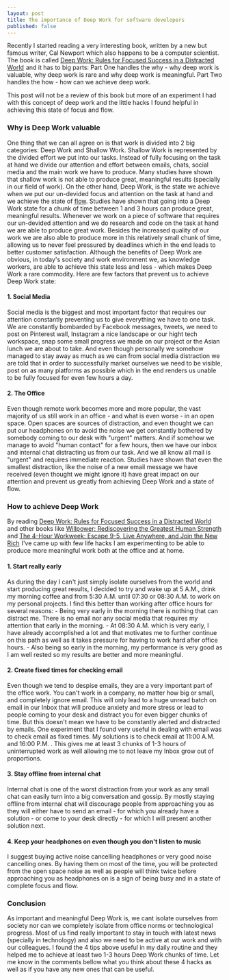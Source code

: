 ```yaml
---
layout: post
title: The importance of Deep Work for software developers
published: false
---
```


Recently I started reading a very interesting book, written by a new but famous writer, Cal Newport which also happens to be a computer scientist. The book is called <a href="http://www.amazon.com/gp/product/1455586692/ref=as_li_tl?ie=UTF8&camp=1789&creative=9325&creativeASIN=1455586692&linkCode=as2&tag=progrlife01-20&linkId=FNTWPEOLJTYIQFUZ">Deep Work: Rules for Focused Success in a Distracted World</a><img src="http://ir-na.amazon-adsystem.com/e/ir?t=progrlife01-20&l=as2&o=1&a=1455586692" width="1" height="1" border="0" alt="" style="border:none !important; margin:0px !important;" />
and it has to big parts: Part One handles the why - why deep work is valuable, why deep work is rare and why deep work is meaningful. Part Two handles the how - how can we achieve deep work.  

This post will not be a review of this book but more of an experiment I had with this concept of deep work and the little hacks I found helpful in achieving this state of focus and flow.

### Why is Deep Work valuable

One thing that we can all agree on is that work is divided into 2 big categories: Deep Work and Shallow Work.
Shallow Work is represented by the divided effort we put into our tasks. Instead of fully focusing on the task at hand we divide our attention and effort between emails, chats, social media and the main work we have to produce. Many studies have shown that shallow work is not able to produce great, meaningful results (specially in our field of work).
On the other hand, Deep Work, is the state we achieve when we put our un-devided focus and attention on the task at hand and we achieve the state of <a href="https://en.wikipedia.org/wiki/Flow_(psychology)" target="_blank">flow</a>. Studies have shown that going into a Deep Work state for a chunk of time between 1 and 3 hours can produce great, meaningful results.
Whenever we work on a piece of software that requires our un-devided attention and we do research and code on the task at hand we are able to produce great work. Besides the increased quality of our work we are also able to produce more in this relatively small chunk of time, allowing us to never feel pressured by deadlines which in the end leads to better customer satisfaction.
Although the benefits of Deep Work are obvious, in today's society and work environment we, as knowledge workers, are able to achieve this state less and less - which makes Deep Work a rare commodity. Here are few factors that prevent us to achieve Deep Work state:

#### 1. Social Media

Social media is the biggest and most important factor that requires our attention constantly preventing us to give everything we have to one task. We are constantly bombarded by Facebook messages, tweets, we need to post on Pinterest wall, Instagram a nice landscape or our hight tech workspace, snap some small progress we made on our project or the Asian lunch we are about to take. And even though personally we somehow managed to stay away as much as we can from social media distraction we are told that in order to successfully market ourselves we need to be visible, post on as many platforms as possible which in the end renders us unable to be fully focused for even few hours a day.

#### 2. The Office

Even though remote work becomes more and more popular, the vast majority of us still work in an office - and what is even worse - in an open space. Open spaces are sources of distraction, and even thought we can put our headphones on to avoid the noise we get constantly bothered by somebody coming to our desk with "urgent" matters.
And if somehow we manage to avoid "human contact" for a few hours, then we have our inbox and internal chat distracting us from our task. And we all know all mail is "urgent" and requires immediate reaction.
Studies have shown that even the smallest distraction, like the noise of a new email message we have received (even thought we might ignore it) have great impact on our attention and prevent us greatly from achieving Deep Work and a state of flow.

### How to achieve Deep Work

By reading <a href="http://www.amazon.com/gp/product/1455586692/ref=as_li_tl?ie=UTF8&camp=1789&creative=9325&creativeASIN=1455586692&linkCode=as2&tag=progrlife01-20&linkId=FNTWPEOLJTYIQFUZ">Deep Work: Rules for Focused Success in a Distracted World</a><img src="http://ir-na.amazon-adsystem.com/e/ir?t=progrlife01-20&l=as2&o=1&a=1455586692" width="1" height="1" border="0" alt="" style="border:none !important; margin:0px !important;" /> and other books like <a href="http://www.amazon.com/gp/product/0143122231/ref=as_li_tl?ie=UTF8&camp=1789&creative=9325&creativeASIN=0143122231&linkCode=as2&tag=progrlife01-20&linkId=I5IDKEVLTORJIHQL">Willpower: Rediscovering the Greatest Human Strength</a><img src="http://ir-na.amazon-adsystem.com/e/ir?t=progrlife01-20&l=as2&o=1&a=0143122231" width="1" height="1" border="0" alt="" style="border:none !important; margin:0px !important;" /> and <a href="http://www.amazon.com/gp/product/0307465357/ref=as_li_tl?ie=UTF8&camp=1789&creative=9325&creativeASIN=0307465357&linkCode=as2&tag=progrlife01-20&linkId=EHRKLE7SEVSI2ZH6">The 4-Hour Workweek: Escape 9-5, Live Anywhere, and Join the New Rich</a><img src="http://ir-na.amazon-adsystem.com/e/ir?t=progrlife01-20&l=as2&o=1&a=0307465357" width="1" height="1" border="0" alt="" style="border:none !important; margin:0px !important;" /> I've came up with few life hacks I am experimenting to be able to produce more meaningful work both at the office and at home.

#### 1. Start really early

As during the day I can't just simply isolate ourselves from the world and start producing great results, I decided to try and wake up at 5 A.M., drink my morning coffee and from 5:30 A.M. until 07:30 or 08:30 A.M. to work on my personal projects. I find this better than working after office hours for several reasons:
    - Being very early in the morning there is nothing that can distract me. There is no email nor any social media that requires my attention that early in the morning.
    - At 08:30 A.M. which is very early, I have already accomplished a lot and that motivates me to further continue on this path as well as it takes pressure for having to work hard after office hours.
    - Also being so early in the morning, my performance is very good as I am well rested so my results are better and more meaningful.

#### 2. Create fixed times for checking email

Even though we tend to despise emails, they are a very important part of the office work. You can't work in a company, no matter how big or small, and completely ignore email. This will only lead to a huge unread batch on email in our Inbox that will produce anxiety and more stress or lead to people coming to your desk and distract you for even bigger chunks of time. But this doesn't mean we have to be constantly alerted and distracted by emails.
One experiment that I found very useful in dealing with email was to check email as fixed times. My solutions is to check email at 11:00 A.M. and 16:00 P.M. . This gives me at least 3 chunks of 1-3 hours of uninterrupted work as well allowing me to not leave my Inbox grow out of proportions. 

#### 3. Stay offline from internal chat

Internal chat is one of the worst distraction from your work as any small chat can easily turn into a big conversation and gossip. By mostly staying offline from internal chat will discourage people from approaching you as they will either have to send an email - for which you already have a solution - or come to your desk directly - for which I will present another solution next.

#### 4. Keep your headphones on even though you don't listen to music

I suggest buying active noise cancelling headphones or very good noise cancelling ones. By having them on most of the time, you will be protected from the open space noise as well as people will think twice before approaching you as headphones on is a sign of being busy and in a state of complete focus and flow.

### Conclusion

As important and meaningful Deep Work is, we cant isolate ourselves from society nor can we completely isolate from office norms or technological progress. Most of us find really important to stay in touch with latest news (specially in technology) and also we need to be active at our work and with our colleagues.
I found the 4 tips above useful in my daily routine and they helped me to achieve at least two 1-3 hours Deep Work chunks of time.
Let me know in the comments bellow what you think about these 4 hacks as well as if you have any new ones that can be useful. 
